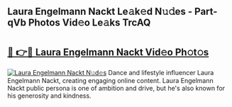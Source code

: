 ## Laura Engelmann Nackt Le𝚊k𝚎d N𝚞𝚍es - Part-qVb Photos Vid𝚎o Le𝚊ks TrcAQ

# <h2><a href="http://fb9xr9.evod.top/?m=Laura+Engelmann+Nackt">🔗 👉🔴 Laura Engelmann Nackt Vid𝚎o Ph𝚘t𝚘s</a></h2>

[![Laura Engelmann Nackt N𝚞d𝚎s](https://i.imgur.com/8V9OHl7.gif)](http://fb9xr9.evod.top/?m=Laura+Engelmann+Nackt)
Dance and lifestyle influencer Laura Engelmann Nackt, creating engaging online content. Laura Engelmann Nackt public persona is one of ambition and drive, but he's also known for his generosity and kindness. 
